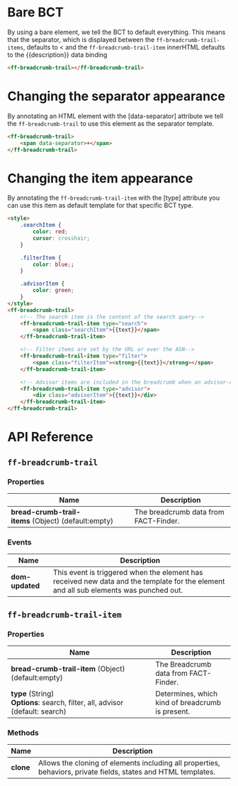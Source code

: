 # Bare BCT

By using a bare element, we tell the BCT to default everything. This means that the separator, which is displayed between the `ff-breadcrumb-trail-items`, defaults to < and the `ff-breadcrumb-trail-item` innerHTML defaults to the {{description}} data binding

```html
<ff-breadcrumb-trail></ff-breadcrumb-trail>
```

# Changing the separator appearance

By annotating an HTML element with the [data-separator] attribute we tell the `ff-breadcrumb-trail` to use this element as the separator template.

```html
<ff-breadcrumb-trail>
    <span data-separator>+</span>
</ff-breadcrumb-trail>
```

# Changing the item appearance

By annotating the `ff-breadcrumb-trail-item` with the [type] attribute you can use this item as default template for that specific BCT type.

```html
<style>
    .searchItem {
        color: red;
        cursor: crosshair;
    }

    .filterItem {
        color: blue;;
    }

    .advisorItem {
        color: green;
    }
</style>
<ff-breadcrumb-trail>
    <!-- The search item is the content of the search query-->
    <ff-breadcrumb-trail-item type="search">
        <span class="searchItem">{{text}}</span>
    </ff-breadcrumb-trail-item>

    <!-- Filter items are set by the URL or over the ASN-->
    <ff-breadcrumb-trail-item type="filter">
        <span class="filterItem"><strong>{{text}}</strong></span>
    </ff-breadcrumb-trail-item>

    <!-- Advisor items are included in the breadcrumb when an advisor-campaign is selected-->
    <ff-breadcrumb-trail-item type="advisor">
        <div class="advisorItem">{{text}}</div>
    </ff-breadcrumb-trail-item>
</ff-breadcrumb-trail>
```

# API Reference
## `ff-breadcrumb-trail`
### Properties
| Name | Description |
| ---- | ----------- |
|**bread-crumb-trail-items**&nbsp;(Object) (default:empty)|The breadcrumb data from FACT-Finder.|

### Events
| Name | Description |
| ---- | ----------- |
|**dom-updated**|This event is triggered when the element has received new data and the template for the element and all sub elements was punched out.|

## `ff-breadcrumb-trail-item`
### Properties
| Name | Description |
| ---- | ----------- |
|**bread-crumb-trail-item**&nbsp;(Object) (default:empty)|The Breadcrumb data from FACT-Finder.|
|**type**&nbsp;(String) **Options**:&nbsp;search,&nbsp;filter,&nbsp;all,&nbsp;advisor (default: search)|Determines, which kind of breadcrumb is present.|

### Methods
| Name | Description |
| ---- | ----------- |
|**clone**|Allows the cloning of elements including all properties, behaviors, private fields, states and HTML templates.|
